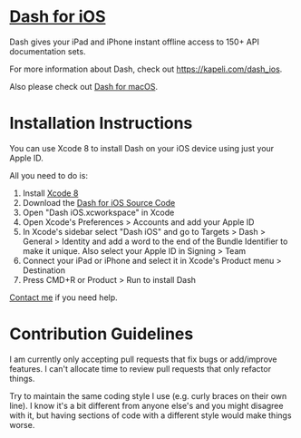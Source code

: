 # [Dash for iOS](https://kapeli.com/dash_ios)

Dash gives your iPad and iPhone instant offline access to 150+ API documentation sets.

For more information about Dash, check out https://kapeli.com/dash_ios.

Also please check out [Dash for macOS](https://kapeli.com/dash).

# Installation Instructions

You can use Xcode 8 to install Dash on your iOS device using just your Apple ID.

All you need to do is:

1. Install [Xcode 8](https://developer.apple.com/xcode/download/)
1. Download the [Dash for iOS Source Code](https://github.com/Kapeli/Dash-iOS/releases/latest)
1. Open "Dash iOS.xcworkspace" in Xcode
1. Open Xcode's Preferences > Accounts and add your Apple ID
1. In Xcode's sidebar select "Dash iOS" and go to Targets > Dash > General > Identity and add a word to the end of the Bundle Identifier to make it unique. Also select your Apple ID in Signing > Team
1. Connect your iPad or iPhone and select it in Xcode's Product menu > Destination
1. Press CMD+R or Product > Run to install Dash

[Contact me](https://kapeli.com/contact) if you need help.

# Contribution Guidelines

I am currently only accepting pull requests that fix bugs or add/improve features. I can't allocate time to review pull requests that only refactor things. 

Try to maintain the same coding style I use (e.g. curly braces on their own line). I know it's a bit different from anyone else's and you might disagree with it, but having sections of code with a different style would make things worse.
